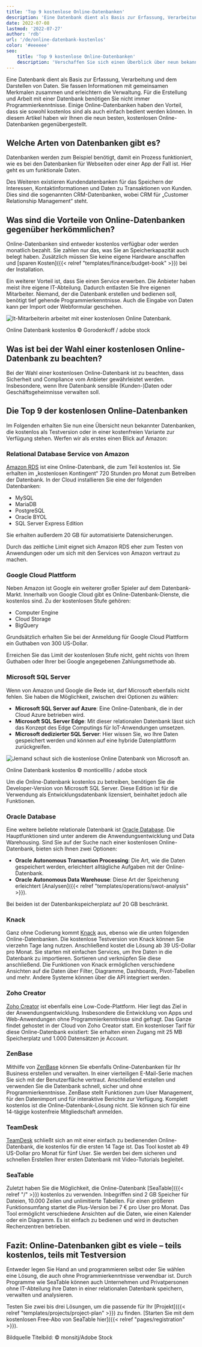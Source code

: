 ```yaml
---
title: 'Top 9 kostenlose Online-Datenbanken'
description: 'Eine Datenbank dient als Basis zur Erfassung, Verarbeitung und dem Darstellen von Daten. Sie fassen Informationen mit gemeinsamen Merkmalen zusammen und erleichtern die Verwaltung. Für die Erstellung und Arbeit mit einer Datenbank benötigen Sie nicht immer Programmierkenntnisse. Einige Online-Datenbanken haben den Vorteil, dass sie sowohl kostenlos sind als auch einfach bedient werden können. In diesem Artikel haben wir Ihnen die neun besten, kostenlosen Online-Datenbanken gegenübergestellt.'
date: 2022-07-08
lastmod: '2022-07-27'
author: 'rdb'
url: '/de/online-datenbank-kostenlos'
color: '#eeeeee'
seo:
    title: 'Top 9 kostenlose Online-Datenbanken'
    description: 'Verschaffen Sie sich einen Überblick über neun bekannte Online-Datenbanken, die Sie kostenlos erhalten können.'
---
```


Eine Datenbank dient als Basis zur Erfassung, Verarbeitung und dem Darstellen von Daten. Sie fassen Informationen mit gemeinsamen Merkmalen zusammen und erleichtern die Verwaltung. Für die Erstellung und Arbeit mit einer Datenbank benötigen Sie nicht immer Programmierkenntnisse. Einige Online-Datenbanken haben den Vorteil, dass sie sowohl kostenlos sind als auch einfach bedient werden können. In diesem Artikel haben wir Ihnen die neun besten, kostenlosen Online-Datenbanken gegenübergestellt.

## Welche Arten von Datenbanken gibt es?

Datenbanken werden zum Beispiel benötigt, damit ein Prozess funktioniert, wie es bei den Datenbanken für Webseiten oder einer App der Fall ist. Hier geht es um funktionale Daten.

Des Weiteren existieren Kundendatenbanken für das Speichern der Interessen, Kontaktinformationen und Daten zu Transaktionen von Kunden. Dies sind die sogenannten CRM-Datenbanken, wobei CRM für „Customer Relationship Management“ steht.

## Was sind die Vorteile von Online-Datenbanken gegenüber herkömmlichen?

Online-Datenbanken sind entweder kostenlos verfügbar oder werden monatlich bezahlt. Sie zahlen nur das, was Sie an Speicherkapazität auch belegt haben. Zusätzlich müssen Sie keine eigene Hardware anschaffen und [sparen Kosten]({{< relref "templates/finance/budget-book" >}}) bei der Installation.

Ein weiterer Vorteil ist, dass Sie einen Service erwerben. Die Anbieter haben meist ihre eigene IT-Abteilung. Dadurch entlasten Sie Ihre eigenen Mitarbeiter. Niemand, der die Datenbank erstellen und bedienen soll, benötigt tief gehende Programmierkenntnisse. Auch die Eingabe von Daten kann per Import oder Webformular geschehen.

![It-Mitarbeiterin arbeitet mit einer kostenlosen Online Datenbank.](Online-Datenbank-kostenlos_AdobeStock_163119186_bearbeitet-711x474.jpg)

Online Datenbank kostenlos © Gorodenkoff / adobe stock

## Was ist bei der Wahl einer kostenlosen Online-Datenbank zu beachten?

Bei der Wahl einer kostenlosen Online-Datenbank ist zu beachten, dass Sicherheit und Compliance vom Anbieter gewährleistet werden. Insbesondere, wenn Ihre Datenbank sensible (Kunden-)Daten oder Geschäftsgeheimnisse verwalten soll.

## Die Top 9 der kostenlosen Online-Datenbanken

Im Folgenden erhalten Sie nun eine Übersicht neun bekannter Datenbanken, die kostenlos als Testversion oder in einer kostenfreien Variante zur Verfügung stehen. Werfen wir als erstes einen Blick auf Amazon:

### Relational Database Service von Amazon

[Amazon RDS](https://aws.amazon.com/de/rds/) ist eine Online-Datenbank, die zum Teil kostenlos ist. Sie erhalten im „kostenlosen Kontingent“ 720 Stunden pro Monat zum Betreiben der Datenbank. In der Cloud installieren Sie eine der folgenden Datenbanken:

- MySQL
- MariaDB
- PostgreSQL
- Oracle BYOL
- SQL Server Express Edition

Sie erhalten außerdem 20 GB für automatisierte Datensicherungen.

Durch das zeitliche Limit eignet sich Amazon RDS eher zum Testen von Anwendungen oder um sich mit den Services von Amazon vertraut zu machen.

### Google Cloud Plattform

Neben Amazon ist Google ein weiterer großer Spieler auf dem Datenbank-Markt. Innerhalb von Google Cloud gibt es Online-Datenbank-Dienste, die kostenlos sind. Zu der kostenlosen Stufe gehören:

- Computer Engine
- Cloud Storage
- BigQuery

Grundsätzlich erhalten Sie bei der Anmeldung für Google Cloud Plattform ein Guthaben von 300 US-Dollar.

Erreichen Sie das Limit der kostenlosen Stufe nicht, geht nichts von Ihrem Guthaben oder Ihrer bei Google angegebenen Zahlungsmethode ab.

### Microsoft SQL Server

Wenn von Amazon und Google die Rede ist, darf Microsoft ebenfalls nicht fehlen. Sie haben die Möglichkeit, zwischen drei Optionen zu wählen:

- **Microsoft SQL Server auf Azure**: Eine Online-Datenbank, die in der Cloud Azure betrieben wird.
- **Microsoft SQL Server Edge**: Mit dieser relationalen Datenbank lässt sich das Konzept des Edge Computings für IoT-Anwendungen umsetzen.
- **Microsoft dedizierter SQL Server**: Hier wissen Sie, wo Ihre Daten gespeichert werden und können auf eine hybride Datenplattform zurückgreifen.

![Jemand schaut sich die kostenlose Online Datenbank von Microsoft an.](Online-Datenbank-kostenlos_AdobeStock_418493344_bearbeitet-711x474.jpg)

Online Datenbank kostenlos © monticellllo / adobe stock

Um die Online-Datenbank kostenlos zu betreiben, benötigen Sie die Developer-Version von Microsoft SQL Server. Diese Edition ist für die Verwendung als Entwicklungsdatenbank lizensiert, beinhaltet jedoch alle Funktionen.

### Oracle Database

Eine weitere beliebte relationale Datenbank ist [Oracle Database](https://www.oracle.com/de/database/). Die Hauptfunktionen sind unter anderem die Anwendungsentwicklung und Data Warehousing. Sind Sie auf der Suche nach einer kostenlosen Online-Datenbank, bieten sich Ihnen zwei Optionen:

- **Oracle Autonomous Transaction Processing**: Die Art, wie die Daten gespeichert werden, erleichtert alltägliche Aufgaben mit der Online-Datenbank.
- **Oracle Autonomous Data Warehouse**: Diese Art der Speicherung erleichtert [Analysen]({{< relref "templates/operations/swot-analysis" >}}).

Bei beiden ist der Datenbankspeicherplatz auf 20 GB beschränkt.

### Knack

Ganz ohne Codierung kommt [Knack](https://www.knack.com/) aus, ebenso wie die unten folgenden Online-Datenbanken. Die kostenlose Testversion von Knack können Sie vierzehn Tage lang nutzen. Anschließend kostet die Lösung ab 39 US-Dollar pro Monat. Sie starten mit einfachen Services, um Ihre Daten in die Datenbank zu importieren. Sortieren und verknüpfen Sie diese anschließend. Die Funktionen von Knack ermöglichen verschiedene Ansichten auf die Daten über Filter, Diagramme, Dashboards, Pivot-Tabellen und mehr. Andere Systeme können über die API integriert werden.

### Zoho Creator

[Zoho Creator](https://www.zoho.com/de/creator/) ist ebenfalls eine Low-Code-Plattform. Hier liegt das Ziel in der Anwendungsentwicklung. Insbesondere die Entwicklung von Apps und Web-Anwendungen ohne Programmierkenntnisse sind gefragt. Das Ganze findet gehostet in der Cloud von Zoho Creator statt. Ein kostenloser Tarif für diese Online-Datenbank existiert: Sie erhalten einen Zugang mit 25 MB Speicherplatz und 1.000 Datensätzen je Account.

### ZenBase

Mithilfe von [ZenBase](https://getzenbase.com/) können Sie ebenfalls Online-Datenbanken für Ihr Business erstellen und verwalten. In einer vierteiligen E-Mail-Serie machen Sie sich mit der Benutzerfläche vertraut. Anschließend erstellen und verwenden Sie die Datenbank schnell, sicher und ohne Programmierkenntnisse. ZenBase stellt Funktionen zum User Management, für den Datenimport und für interaktive Berichte zur Verfügung. Komplett kostenlos ist die Online-Datenbank-Lösung nicht. Sie können sich für eine 14-tägige kostenfreie Mitgliedschaft anmelden.

### TeamDesk

[TeamDesk](https://www.teamdesk.net/) schließt sich an mit einer einfach zu bedienenden Online-Datenbank, die kostenlos für die ersten 14 Tage ist. Das Tool kostet ab 49 US-Dollar pro Monat für fünf User. Sie werden bei dem sicheren und schnellen Erstellen Ihrer ersten Datenbank mit Video-Tutorials begleitet.

### SeaTable

Zuletzt haben Sie die Möglichkeit, die Online-Datenbank [SeaTable]({{< relref "/" >}}) kostenlos zu verwenden. Inbegriffen sind 2 GB Speicher für Dateien, 10.000 Zeilen und unlimitierte Tabellen. Für einen größeren Funktionsumfang startet die Plus-Version bei 7 € pro User pro Monat. Das Tool ermöglicht verschiedene Ansichten auf die Daten, wie einen Kalender oder ein Diagramm. Es ist einfach zu bedienen und wird in deutschen Rechenzentren betrieben.

## Fazit: Online-Datenbanken gibt es viele – teils kostenlos, teils mit Testversion

Entweder legen Sie Hand an und programmieren selbst oder Sie wählen eine Lösung, die auch ohne Programmierkenntnisse verwendbar ist. Durch Programme wie SeaTable können auch Unternehmen und Privatpersonen ohne IT-Abteilung ihre Daten in einer relationalen Datenbank speichern, verwalten und analysieren.

Testen Sie zwei bis drei Lösungen, um die passende für Ihr [Projekt]({{< relref "templates/projects/project-plan" >}}) zu finden. [Starten Sie mit dem kostenlosen Free-Abo von SeaTable hier]({{< relref "pages/registration" >}}).

Bildquelle Titelbild: © monsitj/Adobe Stock
